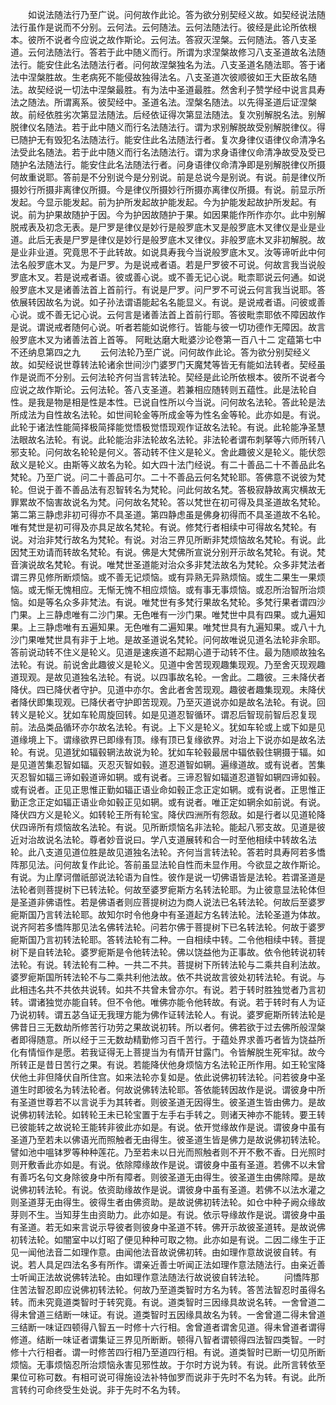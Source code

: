 <!-- { "loadSidebar": true } -->
　　如说法随法行乃至广说。问何故作此论。答为欲分别契经义故。如契经说法随法行虽作是说而不分别。云何法。云何随法。云何法随法行。彼经是此论所依根本。彼所不说者今应说之故作斯论。云何法。答寂灭涅槃。云何随法。答八支圣道。云何法随法行。答若于此中随义而行。所谓为求涅槃故修习八支圣道故名法随法行。能安住此名法随法行者。问何故涅槃独名为法。八支圣道名随法耶。答于诸法中涅槃胜故。生老病死不能侵故独得法名。八支圣道次彼顺彼如王大臣故名随法。故契经说一切法中涅槃最胜。有为法中圣道最胜。然舍利子赞学经中说言具寿法之随法。所谓离系。彼契经中。圣道名法。涅槃名随法。以先得圣道后证涅槃故。前经依胜劣次第显法随法。后经依证得次第显法随法。复次别解脱名法。别解脱律仪名随法。若于此中随义而行名法随法行。谓为求别解脱故受别解脱律仪。得已随护无有毁犯名法随法行。能安住此名法随法行者。复次身律仪语律仪命清净名法受此名随法。若于此中随义而行名法随法行。谓为求身语律仪命清净故受及受已随护名法随法行。能安住此名法随法行者。问身语律仪命清净即是别解脱律仪所摄何故重说耶。答前是不分别说今是分别说。前是总说今是别说。有说。前是律仪所摄妙行所摄非离律仪所摄。今是律仪所摄妙行所摄亦离律仪所摄。有说。前显示所发起。今显示能发起。前为护所发起故护能发起。今为护能发起故护所发起。有说。前为护果故随护于因。今为护因故随护于果。如因果能作所作亦尔。此中别解脱戒表及初念无表。是尸罗是律仪是妙行是般罗底木叉是般罗底木叉律仪是业是业道。此后无表是尸罗是律仪是妙行是般罗底木叉律仪。非般罗底木叉非初解脱。故是业非业道。究竟思不于此转故。如说具寿我今当说般罗底木叉。汝等谛听此中何法名般罗底木叉。为是尸罗。为是说戒者语。若是尸罗彼不可说。何故言我当说般罗底木叉。若是说戒者语。彼或善心说。或不善无记心说。毗柰耶说云何通。如说般罗底木叉是诸善法首上首前行。有说是尸罗。问尸罗不可说云何言我当说耶。答依展转因故名为说。如子孙法谓语能起名名能显义。有说。是说戒者语。问彼或善心说。或不善无记心说。云何言是诸善法首上首前行耶。答彼毗柰耶依不障因故作是说。谓说戒者随何心说。听者若能如说修行。皆能与彼一切功德作无障因。故言般罗底木叉为诸善法首上首等。
阿毗达磨大毗婆沙论卷第一百八十二
定蕴第七中不还纳息第四之九
　　云何法轮乃至广说。问何故作此论。答为欲分别契经义故。如契经说世尊转法轮诸余世间沙门婆罗门天魔梵等皆无有能如法转者。契经虽作是说而不分别。云何法轮齐何当言转法轮。契经是此论所依根本。彼所不说者今应说之故作斯论。云何法轮。答八支圣道。若兼相应随转则五蕴性。此是法轮自性。是我是物是相是性是本性。已说自性所以今当说。问何故名法轮。答此轮是法所成法为自性故名法轮。如世间轮金等所成金等为性名金等轮。此亦如是。有说。此轮于诸法性能简择极简择能觉悟极觉悟现观作证故名法轮。有说。此轮能净圣慧法眼故名法轮。有说。此轮能治非法轮故名法轮。非法轮者谓布刺拏等六师所转八邪支轮。问何故名轮轮是何义。答动转不住义是轮义。舍此趣彼义是轮义。能伏怨敌义是轮义。由斯等义故名为轮。如大四十法门经说。有二十善品二十不善品此名梵轮。乃至广说。问二十善品可尔。二十不善品云何名梵轮耶。答佛意不说彼为梵轮。但说于善不善品法有忍智转名为梵轮。问此何故名梵。答极寂静故离灾横故无罪累故不恼害故说名为梵。问何故名梵轮。答以梵世在初可得及具圣道故名梵轮。第二第三静虑非初可得亦不具圣道。第四静虑虽是佛身初得而不具圣道故不名轮。唯有梵世是初可得及亦具足故名梵轮。有说。修梵行者相续中可得故名梵轮。有说。对治非梵行故名为梵轮。有说。对治三界见所断非梵烦恼故名梵轮。有说。此因梵王劝请而转故名梵轮。有说。佛是大梵佛所宣说分别开示故名梵轮。有说。梵音演说故名梵轮。有说。唯梵世圣道能对治众多非梵法故名为梵轮。众多非梵法者谓三界见修所断烦恼。或不善无记烦恼。或有异熟无异熟烦恼。或生二果生一果烦恼。或无惭无愧相应。无惭无愧不相应烦恼。或有事无事烦恼。或忍所治智所治烦恼。如是等名众多非梵法。有说。唯梵世有多梵行果故名梵轮。多梵行果者谓四沙门果。上三静虑唯有二沙门果。无色唯有一沙门果。唯梵世中具有四果。或九遍知果。上三静虑唯有五遍知果。无色唯有二遍知果。唯梵世具有九遍知果。或八十九沙门果唯梵世具有非于上地。是故圣道说名梵轮。问何故唯说见道名法轮非余耶。答前说动转不住义是轮义。见道是速疾道不起期心道于动转不住。最为随顺故独名法轮。有说。前说舍此趣彼义是轮义。见道中舍苦现观趣集现观。乃至舍灭现观趣道现观。是故见道独名法轮。有说。以四事故名轮。一舍此。二趣彼。三未降伏者降伏。四已降伏者守护。见道中亦尔。舍此者舍苦现观。趣彼者趣集现观。未降伏者降伏即集现观。已降伏者守护即苦现观。乃至灭道说亦如是故名法轮。有说。回转义是轮义。犹如车轮周旋回转。如是见道忍智循环。谓忍后智现前智后忍复现前。法品类品循环亦尔故名法轮。有说。上下义是轮义。犹如车轮或上或下如是见道缘境上下。谓缘欲界已即缘有顶。缘有顶已复缘欲界。对治上下说亦如是故名法轮。有说。见道犹如辐毂辋法故说为轮。犹如车轮毂最居中辐依毂住辋摄于辐。如是见道苦集忍智如辐。灭忍灭智如毂。道忍道智如辋。遍缘道故。或有说者。苦集灭忍智如辐三谛如毂道谛如辋。或有说者。三谛忍智如辐道忍道智如辋四谛如毂。或有说者。正见正思惟正勤如辐正语业命如毂正念正定如辋。或有说者。正思惟正勤正念正定如辐正语业命如毂正见如辋。或有说者。唯正定如辋余如前说。有说。降伏四方义是轮义。如转轮王所有轮宝。降伏四洲所有怨敌。如是行者以见道轮降伏四谛所有烦恼故名法轮。有说。见所断烦恼名非法轮。能起八邪支故。见道是彼近对治故说名法轮。尊者妙音说曰。学八支道展转和合一时至他相续中转故名法轮。此八支道见道位胜是故见道独名法轮。齐何当言转法轮。答若时具寿阿若多憍阵那见法。问何故复作此论。答前虽显法轮自性而未显作用。今欲显之故作斯论。有说。为止摩诃僧祇部说法轮语为自性。彼作是说一切佛语皆是法轮。若谓圣道是法轮者则菩提树下已转法轮。何故至婆罗痆斯方名转法轮耶。为止彼意显法轮体但是圣道非佛语性。若是佛语者则应菩提树边为商人说法已名转法轮。何故后至婆罗痆斯国乃言转法轮耶。故知尔时令他身中有圣道起方名转法轮。法轮圣道为体故。说齐阿若多憍阵那见法名佛转法轮。问若尔佛于菩提树下已名转法轮。何故于婆罗痆斯国乃言初转法轮耶。答转法轮有二种。一自相续中转。二令他相续中转。菩提树下是自转法轮。婆罗痆斯是令他转法轮。佛以饶益他为正事故。依令他转说初转法轮。有说。转法轮有二种。一共二不共。菩提树下所转法轮与二乘共自利法故。婆罗痆斯国所转法轮不与二乘共利他法故。依不共说故言彼处初转法轮。有说。与此相违名共不共依共说转。如共不共曾未曾亦尔。有说。若于转时胜独觉者乃言初转。谓诸独觉亦能自转。但不令他。唯佛亦能令他转故。有说。若于转时有人为证乃说初转。谓五苾刍证无我理方能为佛作证转法轮人。有说。婆罗痆斯所转法轮是佛昔日三无数劫所修苦行功劳之果故说初转。所以者何。佛若欲于过去佛所般涅槃者即得随意。所以经于三无数劫精勤修习百千苦行。于蕴处界求善巧者皆为饶益所化有情恒作是愿。若我证得无上菩提当为有情开甘露门。令皆解脱生死牢狱。故今所转正是昔日苦行之果。有说。若能降伏他身烦恼方名法轮正所作用。如王轮宝降伏他土非但降伏自所住宫。如来法轮亦复如是。依此说佛初转法轮。问若彼身中圣道生时即彼名为转法轮者。何故说佛转法轮耶。答依能转因故作是说。谓彼身中所有圣道世尊若不以言说手为其转者。则彼圣道无因得生。彼圣道生皆由佛力。是故说佛初转法轮。如转轮王未已轮宝置于左手右手转之。则诸天神亦不能转。要王转已彼能转之故说轮王能转非彼此亦如是。有说。依开觉缘故作是说。谓彼身中虽有圣道乃至若未以佛语光而照触者无由得生。彼圣道生皆是佛力是故说佛初转法轮。譬如池中嗢钵罗等种种莲花。乃至若未以日光而照触者则不开不敷不香。日光照时则开敷香此亦如是。有说。依除障缘故作是说。谓彼身中虽有圣道。若佛不以未曾有善巧名句文身除彼身中所有障者。则彼圣道无由得生。彼圣道生由佛除障。是故说佛初转法轮。有说。依资助缘故作是说。谓彼身中虽有圣道。若佛不以法水灌之则圣道芽无由得生。彼得生者由佛资助。是故说佛初转法轮。如仓中种子阙众缘故芽则不生。当知芽生由资助力。此亦如是。有说。依示导缘故作是说。谓彼身中虽有圣道。若无如来言说示导彼者则彼身中圣道不转。佛开示故彼圣道转。是故说佛初转法轮。如闇室中以灯昭了便见种种可取之物。此亦如是有说。二因二缘生于正见一闻他法音二如理作意。由闻他法音故说佛初转。由如理作意故说彼自转。有说。若人具足四法名多有所作。谓亲近善士听闻正法如理作意法随法行。由亲近善士听闻正法故说佛转法轮。由如理作意法随法行故说彼自转法轮。
　　问憍阵那住苦法智忍即应说佛初转法轮。何故乃至道类智时方名为转。答苦法智忍时虽得名转。而未究竟道类智时于转究竟。有说。道类智时三因缘具故说名转。一舍曾道二得未曾道三结断一味证。有说。道类智时五因缘具故名为转。一舍曾道二得未曾道三结断一味证四顿得八智五一时修十六行相。舍曾道者谓舍见道。得未曾道者谓得修道。结断一味证者谓集证三界见所断断。顿得八智者谓顿得四法智四类智。一时修十六行相者。谓一时修苦四行相乃至道四行相。有说。道类智时已断一切见所断烦恼。无事烦恼忍所治烦恼永害见邪性故。于尔时方说为转。有说。此所言转依至果位可称可数。有相可说可得施设法补特伽罗而说非于先时不名为转。有说。此所言转约可命终受生处说。非于先时不名为转。
